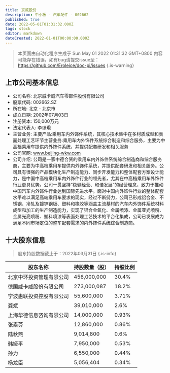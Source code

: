 ```yaml
---
title: 京威股份
description: 中小板 - 汽车配件 - 002662
published: true
date: 2022-05-01T01:31:32.000Z
tags: stock
editor: markdown
dateCreated: 2022-01-01T00:00:00.000Z
---
```


> 本页面由自动化程序生成于 Sun May 01 2022 01:31:32 GMT+0800
> 内容可能存在错误，如有bug请提交issue至：https://github.com/Eroleice/doc-pi/issues
{.is-warning}

## 上市公司基本信息
- 公司名称: 北京威卡威汽车零部件股份有限公司
- 股票代码: 002662.SZ
- 所在地: 北京 - 北京市
- 成立日期: 2002年07月03日
- 注册资本: 150,000万元
- 法定代表人: 李璟瑜
- 主营业务: 主要产品:乘用车内外饰件系统，其核心技术集中在多材质成型和表面处理工艺环节主营业务:乘用车内外饰件系统综合制造和综合服务，主要为中高档乘用车提供内外饰件系统，并提供配套研发和相关服务
- 公司官网: www.beijing-wkw.com
- 公司介绍: 公司是一家中德合资的乘用车内外饰件系统综合制造商和综合服务商，主要为中高档乘用车提供内外饰件系统，并提供配套研发和相关服务。公司具有很强的产品模块化生产制造能力、同步开发能力和整体配套方案设计能力，是中国中高档乘用车内外饰件行业的领先者，尤其在中高档乘用车外饰件行业更具优势。公司一贯坚持“稳健经营、和谐发展”的经营理念，致力于推动中国汽车内外饰件行业达到国际先进水平。面对中国内外饰件行业的整体配套水平难以满足高端乘用车要求的现实，经过不断努力，公司已形成铝合金、不锈钢、冷轧及镀锌钢板、塑料和橡胶等涵盖主流基材的汽车内外饰件系统材料成型和加工的生产制造能力，实现了铝合金氧化、金属喷漆、金属亚光喷粉、金属光亮喷粉、塑料喷漆等表面处理工艺技术的平台化集成，公司已发展成为满足不同市场定位的整车配套需求的内外饰件系统综合制造商。


## 十大股东信息
> 股东持股数据截止于：2022年03月31日
{.is-info}

| 股东名称 | 持股数量（股） | 持股比例 |
| --- | --- | --- |
| 北京中环投资管理有限公司 | 456,000,000 | 30.4% |
| 德国威卡威股份有限公司 | 273,000,087 | 18.2% |
| 宁波惠联投资控股有限公司 | 55,600,000 | 3.71% |
| 龚斌 | 39,010,000 | 2.6% |
| 上海华德信息咨询有限公司 | 14,000,000 | 0.93% |
| 张素芬 | 12,860,000 | 0.86% |
| 陆秋燕 | 9,014,800 | 0.6% |
| 韩娅平 | 7,950,000 | 0.53% |
| 孙力 | 6,550,000 | 0.44% |
| 杨龙臣 | 5,056,404 | 0.34% |




